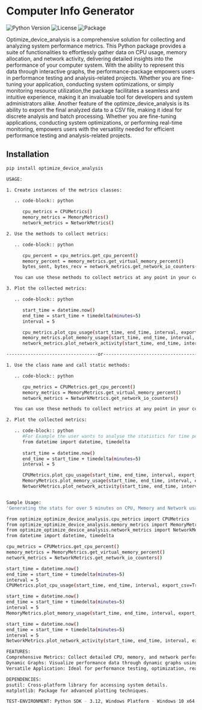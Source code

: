 # Computer Info Generator

![Python Version](https://img.shields.io/badge/python-3.12.svg)
![License](https://img.shields.io/github/license/akhiltodecode/optimize_device_analysis/)
![Package](https://img.shields.io/pypi/pyversions/optimize_device_analysis)

Optimize_device_analysis is a comprehensive solution for collecting and analyzing system performance metrics. 
This Python package provides a suite of functionalities to effortlessly gather data on CPU usage, memory allocation, 
and network activity, delivering detailed insights into the performance of your computer system. With the ability to represent 
this data through interactive graphs, the performance-package empowers users in performance testing and analysis-related projects. 
Whether you are fine-tuning your application, conducting system optimizations, or simply monitoring resource utilization,the package 
facilitates a seamless and intuitive experience, making it an invaluable tool for developers and system administrators alike. 
Another feature of the optimize_device_analysis is its ability to export the final analyzed data to a CSV file, 
making it ideal for discrete analysis and batch processing. Whether you are fine-tuning applications, 
conducting system optimizations, or performing real-time monitoring, empowers users with 
the versatility needed for efficient performance testing and analysis-related projects.

## Installation

```bash
pip install optimize_device_analysis

USAGE:

1. Create instances of the metrics classes:

   .. code-block:: python

      cpu_metrics = CPUMetrics()
      memory_metrics = MemoryMetrics()
      network_metrics = NetworkMetrics()

2. Use the methods to collect metrics:

   .. code-block:: python

      cpu_percent = cpu_metrics.get_cpu_percent()
      memory_percent = memory_metrics.get_virtual_memory_percent()
      bytes_sent, bytes_recv = network_metrics.get_network_io_counters()

   You can use these methods to collect metrics at any point in your code.

3. Plot the collected metrics:

   .. code-block:: python

      start_time = datetime.now()
      end_time = start_time + timedelta(minutes=5)
      interval = 5

      cpu_metrics.plot_cpu_usage(start_time, end_time, interval, export_csv=True)
      memory_metrics.plot_memory_usage(start_time, end_time, interval, export_csv=True)
      network_metrics.plot_network_activity(start_time, end_time, interval, export_csv=True)

----------------------------------or----------------------------------------------

1. Use the class name and call static methods:

   .. code-block:: python

      cpu_metrics = CPUMetrics.get_cpu_percent()
      memory_metrics = MemoryMetrics.get_virtual_memory_percent()
      network_metrics = NetworkMetrics.get_network_io_counters()

   You can use these methods to collect metrics at any point in your code.

2. Plot the collected metrics:

   .. code-block:: python
      #For Example the user wants to analyse the statistics for time period of 5 minutes, along with csv import:-
      from datetime import datetime, timedelta
      
      start_time = datetime.now()
      end_time = start_time + timedelta(minutes=5)
      interval = 5

      CPUMetrics.plot_cpu_usage(start_time, end_time, interval, export_csv=True)
      MemoryMetrics.plot_memory_usage(start_time, end_time, interval, export_csv=True)
      NetworkMetrics.plot_network_activity(start_time, end_time, interval, export_csv=True)


Sample Usage:
'Generating the stats for over 5 minutes on CPU, Memory and Network usage in an order'

from optimize_optimize_device_analysis.cpu_metrics import CPUMetrics
from optimize_optimize_device_analysis.memory_metrics import MemoryMetrics
from optimize_optimize_device_analysis.network_metrics import NetworkMetrics
from datetime import datetime, timedelta

cpu_metrics = CPUMetrics.get_cpu_percent()
memory_metrics = MemoryMetrics.get_virtual_memory_percent()
network_metrics = NetworkMetrics.get_network_io_counters()

start_time = datetime.now()
end_time = start_time + timedelta(minutes=5)
interval = 5
CPUMetrics.plot_cpu_usage(start_time, end_time, interval, export_csv=True)

start_time = datetime.now()
end_time = start_time + timedelta(minutes=5)
interval = 5
MemoryMetrics.plot_memory_usage(start_time, end_time, interval, export_csv=True)

start_time = datetime.now()
end_time = start_time + timedelta(minutes=5)
interval = 5
NetworkMetrics.plot_network_activity(start_time, end_time, interval, export_csv=True)

FEATURES:
Comprehensive Metrics: Collect detailed CPU, memory, and network performance metrics for insightful system analysis.
Dynamic Graphs: Visualize performance data through dynamic graphs using the powerful matplotlib library.
Versatile Application: Ideal for performance testing, optimization, real-time monitoring and importing data in diverse computing environments.

DEPENDENCIES:
psutil: Cross-platform library for accessing system details.
matplotlib: Package for advanced plotting techniques.

TEST-ENVIRONMENT: Python SDK - 3.12, Windows Platform - Windows 10 x64 OS